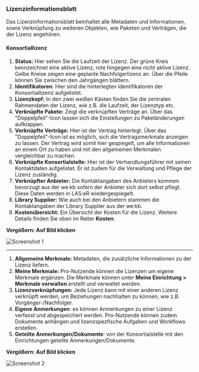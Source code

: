 ### Lizenzinformationsblatt
Das Lizenzinformationsblatt beinhaltet alle Metadaten und Informationen, sowie Verknüpfung zu weiteren Objekten, wie Paketen und Verträgen, die der Lizenz angehören. 

#### Konsortiallizenz

1.	**Status:** Hier sehen Sie die Laufzeit der Lizenz. Der grüne Kreis kennzeichnet eine aktive Lizenz, rote hingegen eine nicht aktive Lizenz. Gelbe Kreise zeigen eine geplante Nachfolgerlizenz an. Über die Pfeile können Sie zwischen den Jahrgängen blättern.
2.	**Identifikatoren**: Hier sind die hinterlegten Identifikatoren der Konsortiallizenz aufgelistet.   
3.	**Lizenzkopf:** In den zwei weißen Kästen finden Sie die zentralen Rahmendaten der Lizenz, wie z.B. die Laufzeit, der Lizenztyp etc.
4.	**Verknüpfte Pakete:** Zeigt die verknüpften Verträge an. Über das "Doppelpfeil"-Icon lassen sich die Einstellungen zu Paketänderungen aufklappen.
5.	**Verknüpfte Verträge:** Hier ist der Vertrag hinterlegt. Über das "Doppelpfeil"-Icon ist es möglich, sich die Vertragsmerkmale anzeigen zu lassen. Der Vertrag wird somit hier gespiegelt, um alle Informationen an einem Ort zu haben und mit den allgemeinen Merkmalen vergleichbar zu machen.
6.	**Verknüpfte Konsortialstelle:** Hier ist der Verhandlungsführer mit seinen Kontaktdaten aufgelistet. Er ist zudem für die Verwaltung und Pflege der Lizenz zuständig.   
7.	**Verknüpfter Anbieter:** Die Kontaktangaben des Anbieters kommen bevorzugt aus der we:kb sofern der Anbieter sich dort selbst pflegt. Diese Daten werden in LAS:eR wiedergespiegelt.
8.	**Library Supplier:** Wie auch bei den Anbietern stammen die Kontaktangaben der Library Supplier aus der we:kb.
9.	**Kostenübersicht:** Ein Übersicht der Kosten für die Lizenz. Weitere Details finden Sie oben im Reiter **Kosten**.  

**Vergößern: Auf Bild klicken**

![Screenshot 1]({{url_laser_static}}/media/subscription/subHelp1.png "Klicken, um Größe zu ändern")

--------------------


  
1.	**Allgemeine Merkmale:** Metadaten, die zusätzliche Informationen zu der Lizenz liefern.
2. **Meine Merkmale:** Pro-Nutzende können die Lizenzen um eigene Merkmale ergänzen. Die Merkmale können unter **Meine Einrichtung > Merkmale verwalten** erstellt und verwaltet werden.     
3. **Lizenzverknüpfungen:** Jede Lizenz kann mit einer anderen Lizenz verknüpft werden, um Beziehungen nachhalten zu können, wie z.B. Vorgänger-/Nachfolger.
4. **Eigene Anmerkungen**: es können Anmerkungen zu einer Lizenz verfasst und abgespeichert werden. Pro-Nutzende können zudem Dokumente anhängen und lizenzspezfische Aufgaben und Workflows erstellen.
5. **Geteilte Anmerkungen/Dokumente**: von der Konsortialstelle mit den Einrichtungen geteilte Anmerkungen/Dokumente.

**Vergößern: Auf Bild klicken**

![Screenshot 2]({{url_laser_static}}/media/subscription/subHelp2.png "Klicken, um Größe zu ändern")

